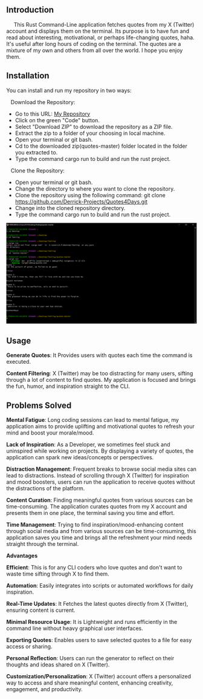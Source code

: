 ## Introduction
&nbsp;&nbsp;&nbsp;&nbsp; This Rust Command-Line application fetches quotes from my X (Twitter) account and displays them on the terminal. 
Its purpose is to have fun and read about interesting, motivational, or perhaps life-changing quotes, haha. 
It's useful after long hours of coding on the terminal. The quotes are a mixture of my own and others from all over the world. I hope you enjoy them.

## Installation
You can install and run my repository in two ways:

&nbsp;&nbsp; Download the Repository:
- Go to this URL: [My Repository](https://github.com/Derrick-Projects/Quotes4Days)
- Click on the green "Code" button.
- Select "Download ZIP" to download the repository as a ZIP file.
- Extract the zip to a folder of your choosing in local machine.
- Open your terminal or git bash.
- Cd to the downloaded zip(quotes-master) folder located in the folder you extracted to.
- Type the command cargo run to build and run the rust project.

&nbsp;&nbsp; Clone the Repository:
- Open your terminal or git bash.
- Change the directory to where you want to clone the repository.
- Clone the repository using the following command: git clone https://github.com/Derrick-Projects/Quotes4Days.git
- Change into the cloned repository directory.
- Type the command cargo run to build and run the rust project.

![Screenshot of Quote Generator](Images/Screenshot%20(122).png)

## Usage
**Generate Quotes**: It Provides users with quotes each time the command is executed.

**Content Filtering**: X (Twitter) may be too distracting for many users, sifting through a lot of content to find quotes. My application is focused and brings the fun,
humor, and inspiration straight to the CLI.

## Problems Solved

**Mental Fatigue**: Long coding sessions can lead to mental fatigue, my application aims to provide uplifting and motivational quotes to refresh your mind and boost your morale/mood.

**Lack of Inspiration**: As a Developer, we sometimes feel stuck and uninspired while working on projects. By displaying a variety of quotes, the application can spark new ideas/concepts or perspectives.

**Distraction Management**: Frequent breaks to browse social media sites can lead to distractions. Instead of scrolling through X (Twitter) for inspiration and mood boosters, users can run the application to receive quotes without the distractions of the platform.

**Content Curation**: Finding meaningful quotes from various sources can be time-consuming. The application curates quotes from my X account and presents them in one place, the terminal saving you time and effort.

**Time Management**: Trying to find inspiration/mood-enhancing content through social media and from various sources can be time-consuming, this application saves you time and brings all the refreshment your mind needs straight through the terminal.

**Advantages**

**Efficient**: This is for any CLI coders who love quotes and don't want to waste time sifting through X to find them.

**Automation**: Easily integrates into scripts or automated workflows for daily inspiration.

**Real-Time Updates**: It Fetches the latest quotes directly from X (Twitter), ensuring content is current.

**Minimal Resource Usage**: It is Lightweight and runs efficiently in the command line without heavy graphical user interfaces.

**Exporting Quotes**: Enables users to save selected quotes to a file for easy access or sharing.

**Personal Reflection**: Users can run the generator to reflect on their thoughts and ideas shared on X (Twitter).

**Customization/Personalization**: X (Twitter) account offers a personalized way to access and share meaningful content, enhancing creativity, engagement, and productivity.

